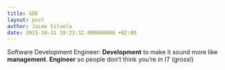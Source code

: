 ```yaml
---
title: SDE
layout: post
author: Jaime Silvela
date: 2015-10-31 10:23:32.000000000 +02:00
---
```


Software Development Engineer: **Development** to make it sound more like **management**. **Engineer** so people don’t think you’re *in IT* (gross!)
